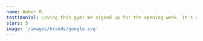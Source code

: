```yaml
---
name: Amber M.
testimonial: Loving this gym! We signed up for the opening week. It's clean and new and the class sizes are small for now. It's a hidden gem but I'm sure not for long!
stars: 5
image: '/images/brands/google.svg'
---
```

